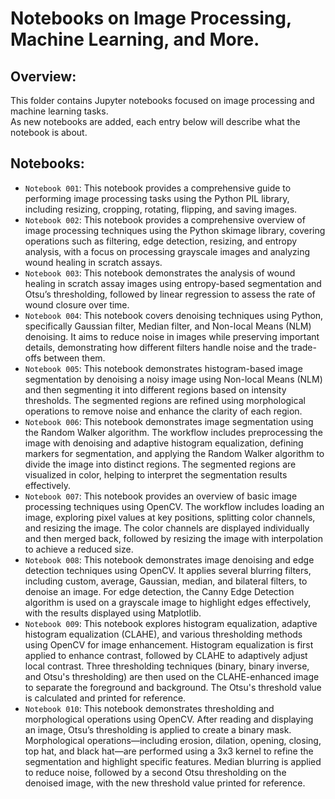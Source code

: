 # Notebooks on Image Processing, Machine Learning, and More.

## Overview:
This folder contains Jupyter notebooks focused on image processing and machine learning tasks. <br>
As new notebooks are added, each entry below will describe what the notebook is about.

## **Notebooks**:
- `Notebook 001`: This notebook provides a comprehensive guide to performing image processing tasks using the Python PIL library, including resizing, cropping, rotating, flipping, and saving images.
- `Notebook 002`: This notebook provides a comprehensive overview of image processing techniques using the Python skimage library, covering operations such as filtering, edge detection, resizing, and entropy analysis, with a focus on processing grayscale images and analyzing wound healing in scratch assays.
- `Notebook 003`: This notebook demonstrates the analysis of wound healing in scratch assay images using entropy-based segmentation and Otsu’s thresholding, followed by linear regression to assess the rate of wound closure over time.
- `Notebook 004`: This notebook covers denoising techniques using Python, specifically Gaussian filter, Median filter, and Non-local Means (NLM) denoising. It aims to reduce noise in images while preserving important details, demonstrating how different filters handle noise and the trade-offs between them.
- `Notebook 005`: This notebook demonstrates histogram-based image segmentation by denoising a noisy image using Non-local Means (NLM) and then segmenting it into different regions based on intensity thresholds. The segmented regions are refined using morphological operations to remove noise and enhance the clarity of each region.
- `Notebook 006`: This notebook demonstrates image segmentation using the Random Walker algorithm. The workflow includes preprocessing the image with denoising and adaptive histogram equalization, defining markers for segmentation, and applying the Random Walker algorithm to divide the image into distinct regions. The segmented regions are visualized in color, helping to interpret the segmentation results effectively.
- `Notebook 007`: This notebook provides an overview of basic image processing techniques using OpenCV. The workflow includes loading an image, exploring pixel values at key positions, splitting color channels, and resizing the image. The color channels are displayed individually and then merged back, followed by resizing the image with interpolation to achieve a reduced size.
- `Notebook 008`: This notebook demonstrates image denoising and edge detection techniques using OpenCV. It applies several blurring filters, including custom, average, Gaussian, median, and bilateral filters, to denoise an image. For edge detection, the Canny Edge Detection algorithm is used on a grayscale image to highlight edges effectively, with the results displayed using Matplotlib.
- `Notebook 009`: This notebook explores histogram equalization, adaptive histogram equalization (CLAHE), and various thresholding methods using OpenCV for image enhancement. Histogram equalization is first applied to enhance contrast, followed by CLAHE to adaptively adjust local contrast. Three thresholding techniques (binary, binary inverse, and Otsu's thresholding) are then used on the CLAHE-enhanced image to separate the foreground and background. The Otsu's threshold value is calculated and printed for reference.
- `Notebook 010`: This notebook demonstrates thresholding and morphological operations using OpenCV. After reading and displaying an image, Otsu’s thresholding is applied to create a binary mask. Morphological operations—including erosion, dilation, opening, closing, top hat, and black hat—are performed using a 3x3 kernel to refine the segmentation and highlight specific features. Median blurring is applied to reduce noise, followed by a second Otsu thresholding on the denoised image, with the new threshold value printed for reference.
